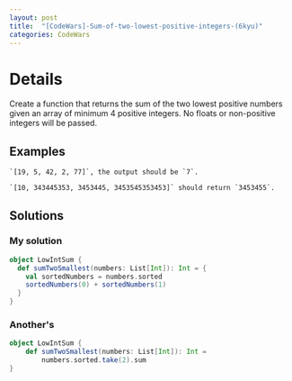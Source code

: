 ```yaml
---
layout: post
title:  "[CodeWars]-Sum-of-two-lowest-positive-integers-(6kyu)"
categories: CodeWars
---
```


# Details

Create a function that returns the sum of the two lowest positive numbers given an array of minimum 4 positive integers. No floats or non-positive integers will be passed.

## Examples

```
`[19, 5, 42, 2, 77]`, the output should be `7`.

`[10, 343445353, 3453445, 3453545353453]` should return `3453455`.
```

## Solutions

### My solution

```scala
object LowIntSum {
  def sumTwoSmallest(numbers: List[Int]): Int = {
    val sortedNumbers = numbers.sorted
    sortedNumbers(0) + sortedNumbers(1)
  }
}
```

### Another's

```scala
object LowIntSum {
    def sumTwoSmallest(numbers: List[Int]): Int =
        numbers.sorted.take(2).sum
}
```
